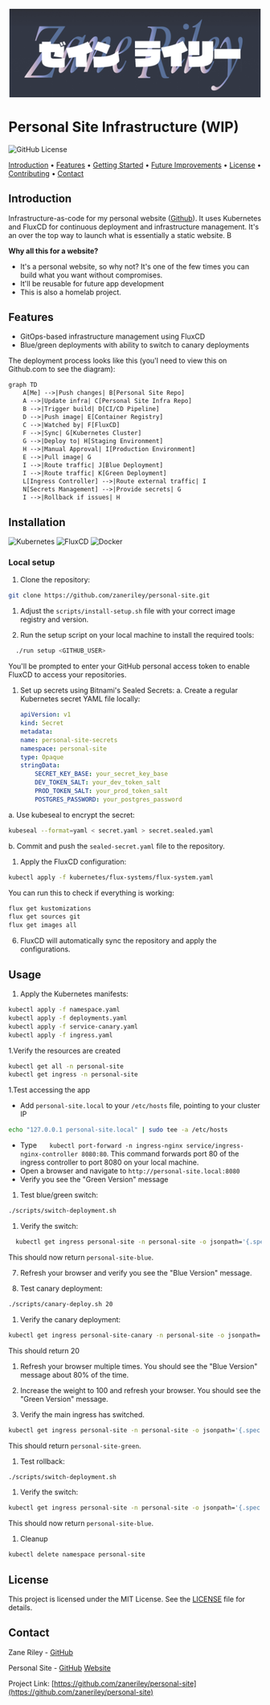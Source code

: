 <p align="center">
  <img src="https://github.com/zaneriley/personal-site/blob/main/logo.png" alt="Zane Riley Portfolio Logo" width="500"/>
</p>

# Personal Site Infrastructure (WIP)

<p align="left">
    <img src="https://img.shields.io/github/license/zaneriley/personal-site" alt="GitHub License" />
</p>

<p align="left">
  <a href="#introduction">Introduction</a> •
  <a href="#features">Features</a> •
  <a href="#getting-started">Getting Started</a> •
  <a href="#future-improvements">Future Improvements</a> •
  <a href="#license">License</a> •
  <a href="#contributing">Contributing</a> •
  <a href="#contact">Contact</a>
</p>

## Introduction

Infrastructure-as-code for my personal website ([Github](https://github.com/zaneriley/personal-site)). It uses Kubernetes and FluxCD  for continuous deployment and infrastructure management. It's an over the top way to launch what is essentially a static website. B

**Why all this for a website?**
- It's a personal website, so why not? It's one of the few times you can build what you want without compromises. 
- It'll be reusable for future app development
- This is also a homelab project. 

## Features

- GitOps-based infrastructure management using FluxCD
- Blue/green deployments with ability to switch to canary deployments

The deployment process looks like this (you'l need to view this on Github.com to see the diagram):

```mermaid
graph TD
    A[Me] -->|Push changes| B[Personal Site Repo]
    A -->|Update infra| C[Personal Site Infra Repo]
    B -->|Trigger build| D[CI/CD Pipeline]
    D -->|Push image| E[Container Registry]
    C -->|Watched by| F[FluxCD]
    F -->|Sync| G[Kubernetes Cluster]
    G -->|Deploy to| H[Staging Environment]
    H -->|Manual Approval| I[Production Environment]
    E -->|Pull image| G
    I -->|Route traffic| J[Blue Deployment]
    I -->|Route traffic| K[Green Deployment]
    L[Ingress Controller] -->|Route external traffic| I
    N[Secrets Management] -->|Provide secrets| G
    I -->|Rollback if issues| H
```

## Installation

<p align="left">
  <img src="https://img.shields.io/badge/Kubernetes-326CE5?style=flat&logo=kubernetes&logoColor=white" alt="Kubernetes" />
  <img src="https://img.shields.io/badge/FluxCD-316192?style=flat&logo=flux&logoColor=white" alt="FluxCD" />
  <img src="https://img.shields.io/badge/Docker-2496ED?style=flat&logo=docker&logoColor=white" alt="Docker" />
</p>

### Local setup

1. Clone the repository:
  ```bash
  git clone https://github.com/zaneriley/personal-site.git
  ```
  
1. Adjust the `scripts/install-setup.sh` file with your correct image registry and version.

1. Run the setup script on your local machine to install the required tools:
  ```bash
    ./run setup <GITHUB_USER>
  ```
  You'll be prompted to enter your GitHub personal access token to enable FluxCD to access your repositories.

1. Set up secrets using Bitnami's Sealed Secrets:
   a. Create a regular Kubernetes secret YAML file locally:

    ```yaml
    apiVersion: v1
    kind: Secret
    metadata:
    name: personal-site-secrets
    namespace: personal-site
    type: Opaque
    stringData:
        SECRET_KEY_BASE: your_secret_key_base
        DEV_TOKEN_SALT: your_dev_token_salt
        PROD_TOKEN_SALT: your_prod_token_salt
        POSTGRES_PASSWORD: your_postgres_password
    ```
a. Use kubeseal to encrypt the secret:
   
   ```bash
   kubeseal --format=yaml < secret.yaml > secret.sealed.yaml
   ```
b. Commit and push the `sealed-secret.yaml` file to the repository.

1. Apply the FluxCD configuration:
```bash
kubectl apply -f kubernetes/flux-systems/flux-system.yaml
```
You can run this to check if everything is working:
```bash
flux get kustomizations
flux get sources git
flux get images all
```
6. FluxCD will automatically sync the repository and apply the configurations.


## Usage
1. Apply the Kubernetes manifests:
  ```bash
  kubectl apply -f namespace.yaml
  kubectl apply -f deployments.yaml
  kubectl apply -f service-canary.yaml
  kubectl apply -f ingress.yaml
  ```
1.Verify the resources are created
  ```bash
  kubectl get all -n personal-site
  kubectl get ingress -n personal-site
  ```
1.Test accessing the app
   - Add `personal-site.local` to your `/etc/hosts` file, pointing to your cluster IP
   ```bash
   echo "127.0.0.1 personal-site.local" | sudo tee -a /etc/hosts
   ```
   - Type `   kubectl port-forward -n ingress-nginx service/ingress-nginx-controller 8080:80`. This command forwards port 80 of the ingress controller to port 8080 on your local machine.
   - Open a browser and navigate to `http://personal-site.local:8080`
   - Verify you see the "Green Version" message

1. Test blue/green switch:
  ```bash
  ./scripts/switch-deployment.sh
  ```

1. Verify the switch:
```bash
  kubectl get ingress personal-site -n personal-site -o jsonpath='{.spec.rules[0].http.paths[0].backend.service.name}'
  ```

  This should now return `personal-site-blue`.

7. Refresh your browser and verify you see the "Blue Version" message.

8. Test canary deployment:
  ```bash
  ./scripts/canary-deploy.sh 20
  ```

1. Verify the canary deployment:
  ```bash
  kubectl get ingress personal-site-canary -n personal-site -o jsonpath='{.spec.rules[0].http.paths[0].backend.service.name}'
  ```
  This should return 20

1. Refresh your browser multiple times. You should see the "Blue Version" message about 80% of the time.

1. Increase the weight to 100 and refresh your browser. You should see the "Green Version" message.

1. Verify the main ingress has switched. 
  ```bash
  kubectl get ingress personal-site -n personal-site -o jsonpath='{.spec.rules[0].http.paths[0].backend.service.name}'
  ```
  This should return `personal-site-green`.

1. Test rollback:
  ```bash
  ./scripts/switch-deployment.sh
  ```

1. Verify the switch:
  ```bash
  kubectl get ingress personal-site -n personal-site -o jsonpath='{.spec.rules[0].http.paths[0].backend.service.name}'
  ```

  This should now return `personal-site-blue`.

1. Cleanup
  ```bash
  kubectl delete namespace personal-site
  ```

## License

This project is licensed under the MIT License. See the [LICENSE](LICENSE) file for details.

## Contact

Zane Riley - [GitHub](https://github.com/zaneriley)

Personal Site - [GitHub](https://github.com/zaneriley/personal-site) [Website](https://zaneriley.com)

Project Link: [https://github.com/zaneriley/personal-site](https://github.com/zaneriley/personal-site)
